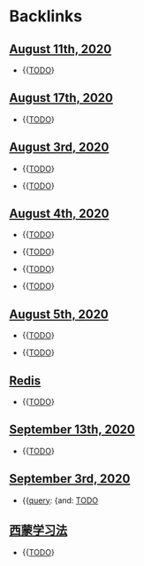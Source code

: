 
# Backlinks
## [August 11th, 2020](<August 11th, 2020.md>)
- {{[TODO](<TODO.md>)}

## [August 17th, 2020](<August 17th, 2020.md>)
- {{[TODO](<TODO.md>)}

## [August 3rd, 2020](<August 3rd, 2020.md>)
- {{[TODO](<TODO.md>)}

- {{[TODO](<TODO.md>)}

## [August 4th, 2020](<August 4th, 2020.md>)
- {{[TODO](<TODO.md>)}

- {{[TODO](<TODO.md>)}

- {{[TODO](<TODO.md>)}

- {{[TODO](<TODO.md>)}

## [August 5th, 2020](<August 5th, 2020.md>)
- {{[TODO](<TODO.md>)}

- {{[TODO](<TODO.md>)}

## [Redis](<Redis.md>)
- {{[TODO](<TODO.md>)}

## [September 13th, 2020](<September 13th, 2020.md>)
- {{[TODO](<TODO.md>)}

## [September 3rd, 2020](<September 3rd, 2020.md>)
- {{[query](<query.md>):  {and: [TODO](<TODO.md>)

## [西蒙学习法](<西蒙学习法.md>)
- {{[TODO](<TODO.md>)}

